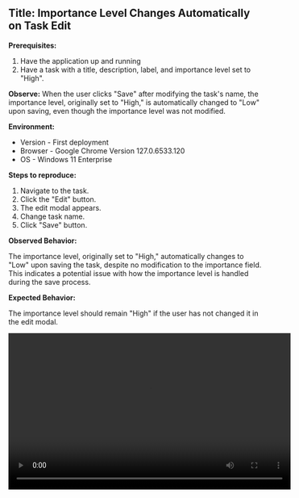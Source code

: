 ## Title: Importance Level Changes Automatically on Task Edit

**Prerequisites:**
1. Have the application up and running
2. Have a task with a title, description, label, and importance level set to "High".


**Observe:**
 When the user clicks "Save" after modifying the task's name, the importance level, originally set to "High," is automatically changed to "Low" upon saving, even though the importance level was not modified.

**Environment:**

- Version - First deployment
- Browser - Google Chrome Version 127.0.6533.120 
- OS - Windows 11 Enterprise

**Steps to reproduce:**

1. Navigate to the task. 
2. Click the "Edit" button.
3. The edit modal appears.
4. Change task name.
5. Click "Save" button.

**Observed Behavior:**

The importance level, originally set to "High," automatically changes to "Low" upon saving the task, despite no modification to the importance field. This indicates a potential issue with how the importance level is handled during the save process.

**Expected Behavior:**

The importance level should remain "High" if the user has not changed it in the edit modal.


<video src="/bug_reports/bug_reports/edit-modal.mp4" width="560" height="310" controls></video>